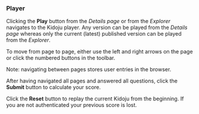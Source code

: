 ### Player

Clicking the **Play** button from the _Details page_ or from the _Explorer_ navigates to the Kidoju player. Any version can be played from the _Details page_ whereas only the current \(latest\) published version can be played from the _Explorer_.

To move from page to page, either use the left and right arrows on the page or click the numbered buttons in the toolbar.

Note: navigating between pages stores user entries in the browser.

After having navigated all pages and answered all questions, click the **Submit** button to calculate your score.

Click the **Reset** button to replay the current Kidoju from the beginning. If you are not authenticated your previous score is lost.


